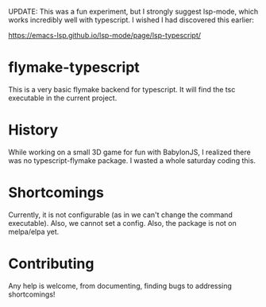 UPDATE: This was a fun experiment, but I strongly suggest lsp-mode, which works incredibly well with typescript. I wished I had discovered this earlier:

https://emacs-lsp.github.io/lsp-mode/page/lsp-typescript/


# flymake-typescript

This is a very basic flymake backend for typescript. It will find the tsc executable in the current project.

# History

While working on a small 3D game for fun with BabylonJS, I realized there was no typescript-flymake package. I wasted a whole saturday coding this.

# Shortcomings

Currently, it is not configurable (as in we can't change the command executable). Also, we cannot set a config. Also, the package is not on melpa/elpa yet.

# Contributing

Any help is welcome, from documenting, finding bugs to addressing shortcomings!
